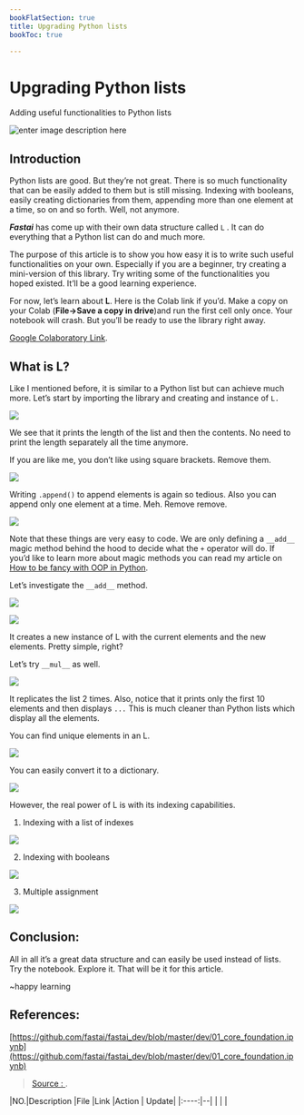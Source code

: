 ```yaml
---
bookFlatSection: true
title: Upgrading Python lists
bookToc: true

---
```


Upgrading Python lists
===
Adding useful functionalities to Python lists

![enter image description here](https://miro.medium.com/max/724/1*WUhxMtCGKD34OdsYamURCw.jpeg)

## Introduction

Python lists are good. But they’re not great. There is so much functionality that can be easily added to them but is still missing. Indexing with booleans, easily creating dictionaries from them, appending more than one element at a time, so on and so forth. Well, not anymore.

**_Fastai_**  has come up with their own data structure called  `L`  . It can do everything that a Python list can do and much more.

The purpose of this article is to show you how easy it is to write such useful functionalities on your own. Especially if you are a beginner, try creating a mini-version of this library. Try writing some of the functionalities you hoped existed. It’ll be a good learning experience.

For now, let’s learn about  **L**. Here is the Colab link if you’d. Make a copy on your Colab (**File->Save a copy in drive**)and run the first cell only once. Your notebook will crash. But you’ll be ready to use the library right away.

[Google Colaboratory Link](https://colab.research.google.com/drive/1sv_q6X8XUOKz-254diVTEYsjo3nfiNgz).

## What is L?

Like I mentioned before, it is similar to a Python list but can achieve much more. Let’s start by importing the library and creating and instance of  `L.`



![](https://miro.medium.com/max/2294/1*leCqh7-oj8NVTCMl7NVUrw.png)

We see that it prints the length of the list and then the contents. No need to print the length separately all the time anymore.

If you are like me, you don’t like using square brackets. Remove them.



![](https://miro.medium.com/max/2288/1*zCxSL0Piiwo95WKoyjJNVQ.png)

Writing  `.append()`  to append elements is again so tedious. Also you can append only one element at a time. Meh. Remove remove.



![](https://miro.medium.com/max/2306/1*oag7Aqnl1iJCTLBwrvla6g.png)

Note that these things are very easy to code. We are only defining a  `__add__`  magic method behind the hood to decide what the  `+`  operator will do. If you’d like to learn more about magic methods you can read my article on  [How to be fancy with OOP in Python](https://towardsdatascience.com/how-to-be-fancy-with-python-part-2-70fab0a3e492).

Let’s investigate the  `__add__`  method.

![](https://miro.medium.com/max/30/1*kTO2yiWwQ62xYOmvUMZb2A.png?q=20)

![](https://miro.medium.com/max/1910/1*kTO2yiWwQ62xYOmvUMZb2A.png)

It creates a new instance of L with the current elements and the new elements. Pretty simple, right?

Let’s try  `__mul__`  as well.



![](https://miro.medium.com/max/2292/1*xRSy5Zi1CtlYB4fKJkpS6g.png)

It replicates the list 2 times. Also, notice that it prints only the first 10 elements and then displays  `...`  This is much cleaner than Python lists which display all the elements.

You can find unique elements in an L.


![](https://miro.medium.com/max/2282/1*x0Il7TcO1pZOy4gIh90IJg.png)

You can easily convert it to a dictionary.



![](https://miro.medium.com/max/2284/1*OM9Wr1oITnuZypgvKiqbKw.png)

However, the real power of L is with its indexing capabilities.

1.  Indexing with a list of indexes



![](https://miro.medium.com/max/2280/1*_Iyr28dxSBx2-BJKUNQUBA.png)

2. Indexing with booleans



![](https://miro.medium.com/max/2288/1*0DxzoDBFXfAl6HLOWnvDxw.png)

3. Multiple assignment



![](https://miro.medium.com/max/2310/1*N0DTcq3S7xsDui3ssmNv_Q.png)

## Conclusion:

All in all it’s a great data structure and can easily be used instead of lists. Try the notebook. Explore it. That will be it for this article.

~happy learning

## References:

[https://github.com/fastai/fastai_dev/blob/master/dev/01_core_foundation.ipynb](https://github.com/fastai/fastai_dev/blob/master/dev/01_core_foundation.ipynb)




> [Source : ](https://towardsdatascience.com/upgrading-python-lists-35440096ec36).



|NO.|Description  |File  |Link  |Action | Update|
|:----:|--|
|  |  |

<!--stackedit_data:
eyJoaXN0b3J5IjpbNDY5NzQ0MDg2LDY3MDkxNjcxOF19
-->